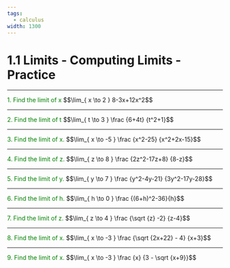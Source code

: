 ```yaml
---
tags:
  - calculus
width: 1300
---
```


# 1.1 Limits - Computing Limits - Practice

---

<grid drag="40 30" drop="topleft">
<span style="color: green">1.  Find the limit of x</span>
$$\lim_{ x \to 2 } 8-3x+12x^2$$
</grid>

---

<grid drag="40 30" drop="topleft">
<span style="color: green">2.  Find the limit of t</span>
$$\lim_{ t \to 3 } \frac {6+4t} {t^2+1}$$
</grid>

---

<grid drag="40 30" drop="topleft">
<span style="color: green">3.  Find the limit of x.</span>
$$\lim_{ x \to -5 } \frac {x^2-25} {x^2+2x-15}$$
</grid>

---

<grid drag="40 30" drop="topleft">
<span style="color: green">4.  Find the limit of z.</span>
$$\lim_{ z \to 8 } \frac {2z^2-17z+8} {8-z}$$
</grid>

---

<grid drag="40 30" drop="topleft">
<span style="color: green">5.  Find the limit of y.</span>
$$\lim_{ y \to 7 } \frac {y^2-4y-21} {3y^2-17y-28}$$
</grid>

---

<grid drag="40 30" drop="topleft">
<span style="color: green">6.  Find the limit of h.</span>
$$\lim_{ h \to 0 } \frac {(6+h)^2-36}{h}$$
</grid>

---

<grid drag="40 30" drop="topleft">
<span style="color: green">7.  Find the limit of z.</span>
$$\lim_{ z \to 4 } \frac {\sqrt {z} -2} {z-4}$$
</grid>

---

<grid drag="40 30" drop="topleft">
<span style="color: green">8.  Find the limit of x.</span>
$$\lim_{ x \to -3 } \frac {\sqrt {2x+22} - 4} {x+3}$$
</grid>

---

<grid drag="40 30" drop="topleft">
<span style="color: green">9.  Find the limit of x.</span>
$$\lim_{ x \to -3 } \frac {x} {3 - \sqrt {x+9}}$$
</grid>
